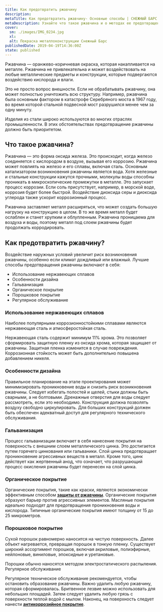 ```yaml
---
title: Как предотвратить ржавчину
description: 
metaTitle: Как предотвратить ржавчину- Основные способы | СНЕЖНЫЙ БАРС
metaDescription: Узнайте что такое ржавчина и о методах ее предотвращения. Как защитить металлоконструкции от ржавчины промышленными альпинистами
cover:
  sm: ./images/IMG_0234.jpg
  xl: 
  alt: Покраска металлоконструкции Снежный Барс
publishedDate: 2019-04-19T14:36:00Z
state: published    
---
```

Ржавчина — оранжево-коричневая окраска, которая накапливается на металле. Ржавчина не привлекательна и может воздействовать на любые металлические предметы и конструкции, которые подвергаются воздействию кислорода и влаги.

Это не просто вопрос внешности. Если не обрабатывать ржавчину, она может полностью уничтожить всю структуру. Например, ржавчина была основным фактором в катастрофе Серебряного моста в 1967 году, во время которой стальной подвесной мост разрушился менее чем за одну минуту.

Изделия из стали широко используются во многих отраслях промышленности. В этих обстоятельствах предотвращение ржавчины должно быть приоритетом.

## Что такое ржавчина?

Ржавчина — это форма оксида железа. Это происходит, когда железо соединяется с кислородом в воздухе, вызывая его коррозию. Ржавчина может повлиять на железо и его сплавы, включая сталь. Основным катализатором возникновения ржавчины является вода. Хотя железные и стальные конструкции кажутся прочными, молекулы воды способны проникать в микроскопические промежутки в металле. Это запускает процесс коррозии. Если соль присутствует, например, в морской воде, коррозия будет более быстрой. Воздействие диоксида серы и диоксида углерода также ускорит коррозионный процесс.

Ржавчина заставляет металл расширяться, что может создать большую нагрузку на конструкцию в целом. В то же время металл будет ослаблен и станет хрупким и облупленным. Ржавчина проницаема для воздуха и воды, поэтому металл под слоем ржавчины будет продолжать корродировать.

## Как предотвратить ржавчину?

Воздействие наружных условий увеличит риск возникновения ржавчины, особенно если климат дождливый или влажный. Лучшие способы предотвращения ржавчины включают в себя:

- Использование нержавеющих сплавов
- Особенности дизайна
- Гальванизация
- Органическое покрытие
- Порошковое покрытие
- Регулярное обслуживание

### Использование нержавеющих сплавов

Наиболее популярными коррозионностойкими сплавами являются нержавеющая сталь и атмосферостойкая сталь.

Нержавеющая сталь содержит минимум 11% хрома. Это позволяет сформировать защитную пленку из оксида хрома, которая защищает от ржавчины. Защитная пленка изменится в случае повреждения. Коррозионная стойкость может быть дополнительно повышена добавлением никеля.

### Особенности дизайна

Правильное планирование на этапе проектирования может минимизировать проникновение воды и снизить риск возникновения ржавчины. Следует избегать полостей и щелей, стыки должны быть сварными, а не болтовыми. Дренажные отверстия для воды следует рассмотреть, если это необходимо. Конструкция должна позволять воздуху свободно циркулировать. Для больших конструкций должен быть обеспечен адекватный доступ для регулярного технического обслуживания.

### Гальванизация

Процесс гальванизации включает в себя нанесение покрытия на поверхность с внешним слоем металлического цинка. Это достигается путем горячего цинкования или гальваники. Слой цинка предотвращает проникновение агрессивных веществ в металл. Кроме того, цинк действует как жертвенный анод, что означает, что разрушающий процесс окисления ржавчины будет перенесен на слой цинка.

### Органическое покрытие

Органические покрытия, такие как краски, являются экономически эффективным способом **[защиты от ржавчины](/ru/pokraska-metalla/)**. Органические покрытия образуют барьер против агрессивных элементов. Масляные покрытия идеально подходят для предотвращения проникновения воды и кислорода. Типичные органические покрытия имеют толщину от 15 до 25 микрометров.

### Порошковое покрытие

Сухой порошок равномерно наносится на чистую поверхность. Далее объект нагревается, превращая порошок в тонкую пленку. Существует широкий ассортимент порошков, включая акриловые, полиэфирные, нейлоновые, виниловые, эпоксидные и уретановые.

Порошки обычно наносятся методом электростатического распыления. Регулярное обслуживание

Регулярное техническое обслуживание рекомендуется, чтобы остановить образование ржавчины. Важно удалить любую ржавчину, которая сформировалась. Бритвенное лезвие можно использовать для небольших площадей. Затем следует удалить любую грязь с поверхности теплой водой с мылом. Наконец, на поверхность следует нанести **[антикоррозийное покрытие](/ru/nanesenie-specialnyx-pokrytij/)**.
